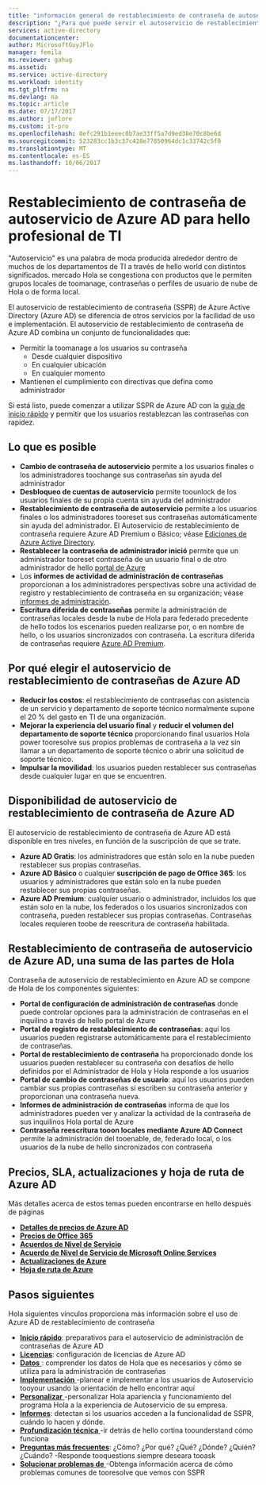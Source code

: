```yaml
---
title: "información general de restablecimiento de contraseña de autoservicio de aaaAzure AD | Documentos de Microsoft"
description: "¿Para qué puede servir el autoservicio de restablecimiento de contraseña de Azure AD en una organización?"
services: active-directory
documentationcenter: 
author: MicrosoftGuyJFlo
manager: femila
ms.reviewer: gahug
ms.assetid: 
ms.service: active-directory
ms.workload: identity
ms.tgt_pltfrm: na
ms.devlang: na
ms.topic: article
ms.date: 07/17/2017
ms.author: joflore
ms.custom: it-pro
ms.openlocfilehash: 0efc291b1eeec0b7ae33ff5a7d9ed38e70c8be6d
ms.sourcegitcommit: 523283cc1b3c37c428e77850964dc1c33742c5f0
ms.translationtype: MT
ms.contentlocale: es-ES
ms.lasthandoff: 10/06/2017
---
```

# <a name="azure-ad-self-service-password-reset-for-hello-it-professional"></a>Restablecimiento de contraseña de autoservicio de Azure AD para hello profesional de TI

"Autoservicio" es una palabra de moda producida alrededor dentro de muchos de los departamentos de TI a través de hello world con distintos significados. mercado Hola se congestiona con productos que le permiten grupos locales de toomanage, contraseñas o perfiles de usuario de nube de Hola o de forma local.

El autoservicio de restablecimiento de contraseña (SSPR) de Azure Active Directory (Azure AD) se diferencia de otros servicios por la facilidad de uso e implementación. El autoservicio de restablecimiento de contraseña de Azure AD combina un conjunto de funcionalidades que:

* Permitir la toomanage a los usuarios su contraseña
  * Desde cualquier dispositivo
  * En cualquier ubicación
  * En cualquier momento
* Mantienen el cumplimiento con directivas que defina como administrador

Si está listo, puede comenzar a utilizar SSPR de Azure AD con la [guía de inicio rápido](active-directory-passwords-getting-started.md) y permitir que los usuarios restablezcan las contraseñas con rapidez.

## <a name="what-is-possible"></a>Lo que es posible

* **Cambio de contraseña de autoservicio** permite a los usuarios finales o los administradores toochange sus contraseñas sin ayuda del administrador
* **Desbloqueo de cuentas de autoservicio** permite toounlock de los usuarios finales de su propia cuenta sin ayuda del administrador
* **Restablecimiento de contraseña de autoservicio** permite a los usuarios finales o los administradores tooreset sus contraseñas automáticamente sin ayuda del administrador. El Autoservicio de restablecimiento de contraseña requiere Azure AD Premium o Básico; véase [Ediciones de Azure Active Directory](active-directory-editions.md).
* **Restablecer la contraseña de administrador inició** permite que un administrador tooreset contraseña de un usuario final o de otro administrador de hello [portal de Azure](https://docs.microsoft.com/azure/azure-portal-overview)
* Los **informes de actividad de administración de contraseñas** proporcionan a los administradores perspectivas sobre una actividad de registro y restablecimiento de contraseña en su organización; véase [informes de administración](active-directory-passwords-reporting.md).
* **Escritura diferida de contraseñas** permite la administración de contraseñas locales desde la nube de Hola para federado precedente de hello todos los escenarios pueden realizarse por, o en nombre de hello, o los usuarios sincronizados con contraseña. La escritura diferida de contraseñas requiere [Azure AD Premium](active-directory-get-started-premium.md).

## <a name="why-choose-azure-ad-self-service-password-reset"></a>Por qué elegir el autoservicio de restablecimiento de contraseñas de Azure AD

* **Reducir los costos**: el restablecimiento de contraseñas con asistencia de un servicio y departamento de soporte técnico normalmente supone el 20 % del gasto en TI de una organización.
* **Mejorar la experiencia del usuario final** y **reducir el volumen del departamento de soporte técnico** proporcionando final usuarios Hola power tooresolve sus propios problemas de contraseña a la vez sin llamar a un departamento de soporte técnico o abrir una solicitud de soporte técnico.
* **Impulsar la movilidad**: los usuarios pueden restablecer sus contraseñas desde cualquier lugar en que se encuentren.

## <a name="azure-ad-self-service-password-reset-availability"></a>Disponibilidad de autoservicio de restablecimiento de contraseña de Azure AD

El autoservicio de restablecimiento de contraseña de Azure AD está disponible en tres niveles, en función de la suscripción de que se trate.

* **Azure AD Gratis**: los administradores que están solo en la nube pueden restablecer sus propias contraseñas.
* **Azure AD Básico** o cualquier **suscripción de pago de Office 365**: los usuarios y administradores que están solo en la nube pueden restablecer sus propias contraseñas.
* **Azure AD Premium**: cualquier usuario o administrador, incluidos los que están solo en la nube, los federados o los usuarios sincronizados con contraseña, pueden restablecer sus propias contraseñas. Contraseñas locales requieren toobe de reescritura de contraseña habilitada.

## <a name="azure-ad-self-service-password-reset-a-sum-of-hello-parts"></a>Restablecimiento de contraseña de autoservicio de Azure AD, una suma de las partes de Hola

Contraseña de autoservicio de restablecimiento en Azure AD se compone de Hola de los componentes siguientes:

* **Portal de configuración de administración de contraseñas** donde puede controlar opciones para la administración de contraseñas en el inquilino a través de hello portal de Azure
* **Portal de registro de restablecimiento de contraseñas**: aquí los usuarios pueden registrarse automáticamente para el restablecimiento de contraseñas.
* **Portal de restablecimiento de contraseña** ha proporcionado donde los usuarios pueden restablecer su contraseña con desafíos de hello definidos por el Administrador de Hola y Hola responde a los usuarios
* **Portal de cambio de contraseñas de usuario**: aquí los usuarios pueden cambiar sus propias contraseñas si escriben su contraseña anterior y proporcionan una contraseña nueva.
* **Informes de administración de contraseñas** informa de que los administradores pueden ver y analizar la actividad de la contraseña de sus inquilinos Hola portal de Azure
* **Contraseña reescritura tooon locales mediante Azure AD Connect** permite la administración del tooenable, de, federado local, o los usuarios de la nube de hello sincronizados con contraseña

## <a name="azure-ad-pricing-sla-updates-and-roadmap"></a>Precios, SLA, actualizaciones y hoja de ruta de Azure AD

Más detalles acerca de estos temas pueden encontrarse en hello después de páginas

* [**Detalles de precios de Azure AD**](https://azure.microsoft.com/pricing/details/active-directory/)
* [**Precios de Office 365**](https://products.office.com/compare-all-microsoft-office-products?tab=2)
* [**Acuerdos de Nivel de Servicio**](https://azure.microsoft.com/support/legal/sla/)
* [**Acuerdo de Nivel de Servicio de Microsoft Online Services**](http://go.microsoft.com/fwlink/?LinkID=272026&clcid=0x409)
* [**Actualizaciones de Azure**](https://azure.microsoft.com/updates/)
* [**Hoja de ruta de Azure**](https://www.microsoft.com/cloud-platform/roadmap-recently-available)

## <a name="next-steps"></a>Pasos siguientes

Hola siguientes vínculos proporciona más información sobre el uso de Azure AD de restablecimiento de contraseña

* [**Inicio rápido**](active-directory-passwords-getting-started.md): preparativos para el autoservicio de administración de contraseñas de Azure AD 
* [**Licencias**](active-directory-passwords-licensing.md): configuración de licencias de Azure AD
* [**Datos** ](active-directory-passwords-data.md) : comprender los datos de Hola que es necesarios y cómo se utiliza para la administración de contraseñas
* [**Implementación** ](active-directory-passwords-best-practices.md) -planear e implementar a los usuarios de Autoservicio tooyour usando la orientación de hello encontrar aquí
* [**Personalizar** ](active-directory-passwords-customize.md) -personalizar Hola apariencia y funcionamiento del programa Hola a la experiencia de Autoservicio de su empresa.
* [**Informes**](active-directory-passwords-reporting.md): detectan si los usuarios acceden a la funcionalidad de SSPR, cuándo lo hacen y dónde.
* [**Profundización técnica** ](active-directory-passwords-how-it-works.md) -ir detrás de hello cortina toounderstand cómo funciona
* [**Preguntas más frecuentes**](active-directory-passwords-faq.md): ¿Cómo? ¿Por qué? ¿Qué? ¿Dónde? ¿Quién? ¿Cuándo? -Responde tooquestions siempre deseara tooask
* [**Solucionar problemas de** ](active-directory-passwords-troubleshoot.md) -Obtenga información acerca de cómo problemas comunes de tooresolve que vemos con SSPR

